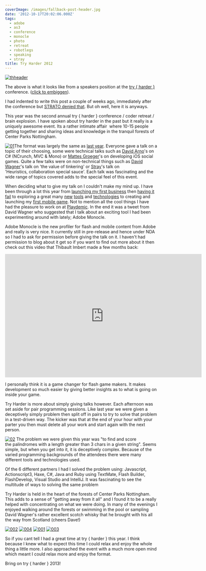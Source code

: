 ```yaml
---
coverImage: /images/fallback-post-header.jpg
date: '2012-10-17T20:02:06.000Z'
tags:
  - adobe
  - as3
  - conference
  - monocle
  - photo
  - retreat
  - robotlegs
  - speaking
  - stray
title: Try Harder 2012
---
```


[![](/wp-content/uploads/2012/10/thheader.jpg "thheader")](/wp-content/uploads/2012/10/headfull.jpg)

The above is what it looks like from a speakers position at the [try { harder }](https://www.tryharder.org.uk/) conference. ([click to embiggen](/wp-content/uploads/2012/10/headfull.jpg)).

<!-- more -->

I had indented to write this post a couple of weeks ago, immediately after the conference but [STRATO denied that](/posts/strato-and-the-customer-support-circle-of-doom/). But oh well, here it is anyways.

This year was the second annual try { harder } conference / coder retreat / brain explosion. I have spoken about try harder in the past but it really is a uniquely awesome event. Its a rather intimate affair  where 10-15 people getting together and sharing ideas and knowledge in the tranquil forests of Center Parks Nottingham.

[![](/wp-content/uploads/2012/10/01-300x200.jpg "01")](/wp-content/uploads/2012/10/01.jpg)The format was largely the same as [last year](/posts/try-harder-my-haxe-slides-and-code/). Everyone gave a talk on a topic of their choosing, some were technical talks such as [David Arno](https://www.davidarno.org/)'s on C# (NCrunch, MVC &amp; Mono) or [Mattes Groeger](https://twitter.com/MattesGroeger)'s on developing iOS social games. Quite a few talks were on non-technical things such as [David Wagner](https://noiseandheat.com/)'s talk on 'the value of tinkering' or [Stray](https://www.xxcoder.net/)'s talk on 'Heuristics, collaboration special sauce'. Each talk was fascinating and the wide range of topics covered adds to the special feel of this event.

When deciding what to give my talk on I couldn't make my mind up. I have been through a lot this year from [launching my first business](/posts/introducing-printomi/) then [having it fail](/posts/sunsetting-printomi/) to exploring a great many [new](/posts/terrainicles-webgl-haxe/) [tools](/posts/conways-game-of-life-in-haxe-nme-massiveunit/) and [technologies](/posts/hxaria-terraria-like-terrain-in-haxe-and-webgl/) to creating and launching my [first mobile game](/posts/mr-nibbles-free-on-ios-android-browser/). Not to mention all the cool things I have had the pleasure to work on at [Playdemic](https://www.playdemic.com). In the end it was a tweet from David Wagner who suggested that I talk about an exciting tool I had been experimenting around with lately; Adobe Monocle.

Adobe Monocle is the new profiler for flash and mobile content from Adobe and really is very nice. It currently still in pre-release and hence under NDA so I had to ask for permission before giving the talk on it. I haven't had permission to blog about it get so if you want to find out more about it then check out this video that Thibault Imbert made a few months back:

<iframe src="https://player.vimeo.com/video/46917940?title=1&amp;byline=1&amp;portrait=1" frameborder="0" width="650" height="407"></iframe>

I personally think it is a game changer for flash game makers. It makes development so much easier by giving better insights as to what is going on inside your game.

Try Harder is more about simply giving talks however. Each afternoon was set aside for pair programming sessions. Like last year we were given a deceptively simply problem then split off in pairs to try to solve that problem in a test-driven way. The kicker was that at the end of your hour with your parter you then must delete all your work and start again with the next person.

[![](/wp-content/uploads/2012/10/02-300x200.jpg "02")](/wp-content/uploads/2012/10/02.jpg) The problem we were given this year was "to find and score the palindromes with a length greater than 3 chars in a given string". Seems simple, but when you get into it, it is deceptively complex. Because of the varied programming backgrounds of the attendees there were many different tools and technologies used.

Of the 6 different partners I had I solved the problem using: Javascript, Actionscript3, Haxe, C#, Java and Ruby using TextMate, Flash Builder, FlashDevelop, Visual Studio and IntelliJ. It was fascinating to see the multitude of ways to solving the same problem

Try Harder is held in the heart of the forests of Center Parks Nottingham. This adds to a sense of "getting away from it all" and I found it to be a really helped with concentrating on what we were doing. In many of the evenings I enjoyed walking around the forests or swimming in the pool or sampling David Wagner's rather excellent scotch whisky that he brought with his all the way from Scotland (cheers Dave!)

[![](/wp-content/uploads/2012/10/002-300x200.jpg "002")](/wp-content/uploads/2012/10/002.jpg) [![](/wp-content/uploads/2012/10/004-300x200.jpg "004")](/wp-content/uploads/2012/10/004.jpg) [![](/wp-content/uploads/2012/10/001-300x200.jpg "001")](/wp-content/uploads/2012/10/001.jpg) [![](/wp-content/uploads/2012/10/003-300x200.jpg "003")](/wp-content/uploads/2012/10/003.jpg)

So if you cant tell I had a great time at try { harder } this year. I think because I knew what to expect this time I could relax and enjoy the whole thing a little more. I also approached the event with a much more open mind which meant I could relax more and enjoy the format.

Bring on try { harder } 2013!
